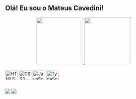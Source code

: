 ## Olá! Eu sou o Mateus Cavedini!
<div align="center">
  <a href="https://github.com/mateuscavedini">
  <img height="150em" src="https://github-readme-stats.vercel.app/api?username=mateuscavedini&show_icons=true&include_all_commits=true&count_private=true&title_color=ff7edb&icon_color=fede5d&text_color=36f9f6&bg_color=262335">
  <img height="150em" src="https://github-readme-stats.vercel.app/api/top-langs/?username=mateuscavedini&layout=compact&langs_count=7&title_color=ff7edb&icon_color=fede5d&text_color=36f9f6&bg_color=262335">
  </a>
</div>
<div style="display: inline_block"><br>
  <img align="center" alt="HTML5" height="30" width="40" src="https://cdn.jsdelivr.net/gh/devicons/devicon/icons/html5/html5-original.svg">
  <img align="center" alt="CSS3" height="30" width="40" src="https://cdn.jsdelivr.net/gh/devicons/devicon/icons/css3/css3-original.svg">
  <img align="center" alt="JavaScript" height="30" width="40" src="https://cdn.jsdelivr.net/gh/devicons/devicon/icons/javascript/javascript-original.svg">
  <img align="center" alt="TypeScript" height="30" width="40" src="https://cdn.jsdelivr.net/gh/devicons/devicon/icons/typescript/typescript-original.svg">
</div>
  
##
  
<div> 
  <a href = "mailto:mateuscvdn@gmail.com"><img src="https://img.shields.io/badge/Gmail-D14836?style=for-the-badge&logo=gmail&logoColor=white" target="_blank"></a>
  <a href="https://www.linkedin.com/in/mateus-cavedini-pereira-4292691a2" target="_blank"><img src="https://img.shields.io/badge/-LinkedIn-%230077B5?style=for-the-badge&logo=linkedin&logoColor=white" target="_blank"></a> 
</div>
